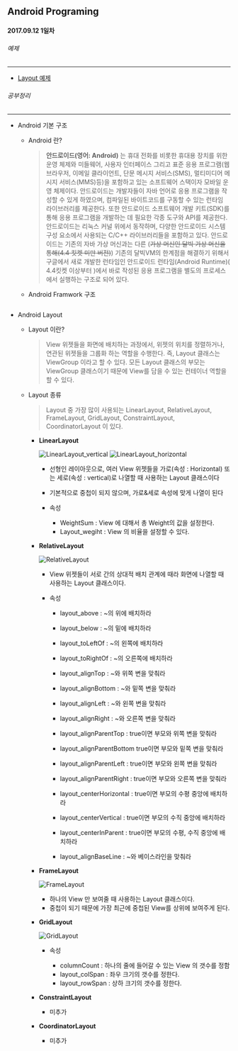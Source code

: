 Android Programing
----------------------------------------------------
#### 2017.09.12 1일차

###### 예제
____________________________________________________

  - [Layout 예제](https://github.com/Hooooong/DAY7_Android/tree/master/app/src/main/java/hooooong/com/basiclayout)

###### 공부정리
____________________________________________________

- Android 기본 구조

    - Android 란?

        > __안드로이드(영어: Android)__ 는 휴대 전화를 비롯한 휴대용 장치를 위한 운영 체제와 미들웨어, 사용자 인터페이스 그리고 표준 응용 프로그램(웹 브라우저, 이메일 클라이언트, 단문 메시지 서비스(SMS), 멀티미디어 메시지 서비스(MMS)등)을 포함하고 있는 소프트웨어 스택이자 모바일 운영 체제이다. 안드로이드는 개발자들이 자바 언어로 응용 프로그램을 작성할 수 있게 하였으며, 컴파일된 바이트코드를 구동할 수 있는 런타임 라이브러리를 제공한다. 또한 안드로이드 소프트웨어 개발 키트(SDK)를 통해 응용 프로그램을 개발하는 데 필요한 각종 도구와 API를 제공한다.<br>
         안드로이드는 리눅스 커널 위에서 동작하며, 다양한 안드로이드 시스템 구성 요소에서 사용되는 C/C++ 라이브러리들을 포함하고 있다. 안드로이드는 기존의 자바 가상 머신과는 다른 (~~가상 머신인 달빅 가상 머신을 통해(4.4 킷켓 미만 버전)~~) 기존의 달빅VM의 한계점을 해결하기 위해서 구글에서 새로 개발한 런타임인 안드로이드 런타임(Android Runtime)( 4.4킷켓 이상부터 )에서 바로 작성된 응용 프로그램을 별도의 프로세스에서 실행하는 구조로 되어 있다.

    - Android Framwork 구조

        ![]()

- Android Layout

  - Layout 이란?

    > View 위젯들을 화면에 배치하는 과정에서, 위젯의 위치를 정렬하거나, 연관된 위젯들을 그룹화 하는 역할을 수행한다. 즉, Layout 클래스는 ViewGroup 이라고 할 수 있다. 모든 Layout 클래스의 부모는 ViewGroup 클래스이기 때문에 View를 담을 수 있는 컨테이너 역할을 할 수 있다.

  - Layout 종류

    > Layout 중 가장 많이 사용되는 LinearLayout, RelativeLayout, FrameLayout, GridLayout, ConstraintLayout, CoordinatorLayout 이 있다.

    - __LinearLayout__

        ![LinearLayout_vertical](https://github.com/Hooooong/DAY7_Android/blob/master/image/LinearLayout_vertical.PNG)  ![LinearLayout_horizontal](https://github.com/Hooooong/DAY7_Android/blob/master/image/LinearLayout_horizontal.PNG)

        - 선형인 레이아웃으로, 여러 View 위젯들을 가로(속성 : Horizontal) 또는 세로(속성 : vertical)로 나열할 때 사용하는 Layout 클래스이다
        - 기본적으로 중첩이 되지 않으며, 가로&세로 속성에 맞게 나열이 된다

        - 속성

            - WeightSum : View 에 대해서 총 Weight의 값을 설정한다.
            - Layout_wegiht : View 의 비율을 설정할 수 있다.

    - __RelativeLayout__

        ![RelativeLayout](https://github.com/Hooooong/DAY7_Android/blob/master/image/RelativeLayout.PNG)

        - View 위젯들이 서로 간의 상대적 배치 관계에 때라 화면에 나열할 때 사용하는 Layout 클래스이다.

        - 속성

            - layout_above : ~의 위에 배치하라
            - layout_below : ~의 밑에 배치하라
            - layout_toLeftOf : ~의 왼쪽에 배치하라
            - layout_toRightOf : ~의 오른쪽에 배치하라

            - layout_alignTop : ~와 위쪽 변을 맞춰라
            - layout_alignBottom : ~와 밑쪽 변을 맞춰라
            - layout_alignLeft : ~와 왼쪽 변을 맞춰라
            - layout_alignRight : ~와 오른쪽 변을 맞춰라

            - layout_alignParentTop : true이면 부모와 위쪽 변을 맞춰라
            - layout_alignParentBottom true이면 부모와 밑쪽 변을 맞춰라
            - layout_alignParentLeft : true이면 부모와 왼쪽 변을 맞춰라
            - layout_alignParentRight : true이면 부모와 오른쪽 변을 맞춰라

            - layout_centerHorizontal : true이면 부모의 수평 중앙에 배치하라
            - layout_centerVertical : true이면 부모의 수직 중앙에 배치하라
            - layout_centerInParent : true이면 부모의 수평, 수직 중앙에 배치하라

            - layout_alignBaseLine : ~와 베이스라인을 맞춰라

    - __FrameLayout__

        ![FrameLayout](https://github.com/Hooooong/DAY7_Android/blob/master/image/FrameLayout.PNG)

        - 하나의 View 만 보여줄 때 사용하는 Layout 클래스이다.
        - 중첩이 되기 때문에 가장 최근에 중첩된 View를 상위에 보여주게 된다.

    - __GridLayout__

        ![GridLayout](https://github.com/Hooooong/DAY7_Android/blob/master/image/GridLayout.PNG)

        - 속성

            - columnCount : 하나의 줄에 들어갈 수 있는 View 의 갯수를 정함
            - layout_colSpan : 좌우 크기의 갯수를 정한다.
            - layout_rowSpan : 상하 크기의 갯수를 정한다.

    - __ConstraintLayout__

        - 미추가

    - __CoordinatorLayout__

        - 미추가
